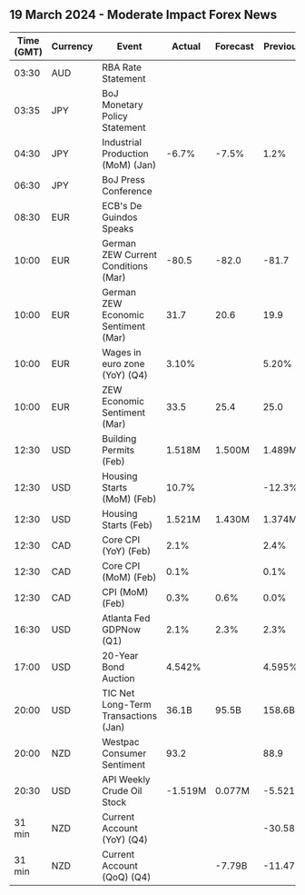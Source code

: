 ## 19 March 2024 - Moderate Impact Forex News

| Time (GMT) | Currency | Event | Actual | Forecast | Previous |
|------|----------|-------|--------|----------|----------|
| 03:30 | AUD | RBA Rate Statement |  |  |  |
| 03:35 | JPY | BoJ Monetary Policy Statement |  |  |  |
| 04:30 | JPY | Industrial Production (MoM) (Jan) | -6.7% | -7.5% | 1.2% |
| 06:30 | JPY | BoJ Press Conference |  |  |  |
| 08:30 | EUR | ECB's De Guindos Speaks |  |  |  |
| 10:00 | EUR | German ZEW Current Conditions (Mar) | -80.5 | -82.0 | -81.7 |
| 10:00 | EUR | German ZEW Economic Sentiment (Mar) | 31.7 | 20.6 | 19.9 |
| 10:00 | EUR | Wages in euro zone (YoY) (Q4) | 3.10% |  | 5.20% |
| 10:00 | EUR | ZEW Economic Sentiment (Mar) | 33.5 | 25.4 | 25.0 |
| 12:30 | USD | Building Permits (Feb) | 1.518M | 1.500M | 1.489M |
| 12:30 | USD | Housing Starts (MoM) (Feb) | 10.7% |  | -12.3% |
| 12:30 | USD | Housing Starts (Feb) | 1.521M | 1.430M | 1.374M |
| 12:30 | CAD | Core CPI (YoY) (Feb) | 2.1% |  | 2.4% |
| 12:30 | CAD | Core CPI (MoM) (Feb) | 0.1% |  | 0.1% |
| 12:30 | CAD | CPI (MoM) (Feb) | 0.3% | 0.6% | 0.0% |
| 16:30 | USD | Atlanta Fed GDPNow (Q1) | 2.1% | 2.3% | 2.3% |
| 17:00 | USD | 20-Year Bond Auction | 4.542% |  | 4.595% |
| 20:00 | USD | TIC Net Long-Term Transactions (Jan) | 36.1B | 95.5B | 158.6B |
| 20:00 | NZD | Westpac Consumer Sentiment | 93.2 |  | 88.9 |
| 20:30 | USD | API Weekly Crude Oil Stock | -1.519M | 0.077M | -5.521M |
| 31 min | NZD | Current Account (YoY) (Q4) |  |  | -30.58B |
| 31 min | NZD | Current Account (QoQ) (Q4) |  | -7.79B | -11.47B |
